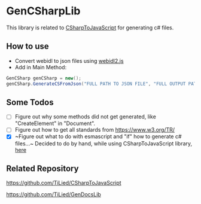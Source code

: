 # GenCSharpLib
This library is related to [CSharpToJavaScript](https://github.com/TiLied/CSharpToJavaScript) for generating c# files.
## How to use
- Convert webidl to json files using [webidl2.js](https://github.com/w3c/webidl2.js/)
- Add in Main Method:
```csharp
GenCSharp genCSharp = new();
genCSharp.GenerateCSFromJson("FULL PATH TO JSON FILE", "FULL OUTPUT PATH");
```
## Some Todos
- [ ] Figure out why some methods did not get generated, like "CreateElement" in "Document".
- [ ] Figure out how to get all standards from https://www.w3.org/TR/
- [x] ~Figure out what to do with esmascript and "if" how to generate c# files...~  Decided to do by hand, while using CSharpToJavaScript library, [here](https://github.com/TiLied/CSharpToJavaScript/tree/master/CSharpToJavaScript/APIs/JS/Ecma)

## Related Repository 
https://github.com/TiLied/CSharpToJavaScript

https://github.com/TiLied/GenDocsLib
